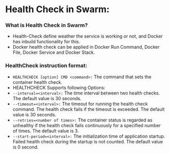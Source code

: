 # Health Check in Swarm:
### What is Health Check in Swarm?
- Health-Check define weather the service is working or not, and Docker has inbuild functionality for this.
- Docker health check can be applied in Docker Run Command, Docker File, Docker Service and Docker Stack.

### HealthCheck instruction format:
- `HEALTHCHECK [option] CMD <command>:` The command that sets the container health check.
- HEALTHCHECK Supports following Options:
- `--interval=<interval>:` The time interval between two
health checks. The default value is 30 seconds.
- `--timeout=<interval>:` The timeout for running the health check command. The health check fails if the timeout is exceeded. The default value is 30 seconds.
- `--retries=<number of times>:` The container status is regarded as unhealthy if the health check fails continuously for a specified number of times. The default value is 3.
- `--start-period=<interval>:` The initialization time of application startup. Failed health check during the startup is not counted. The default value is 0 second.
